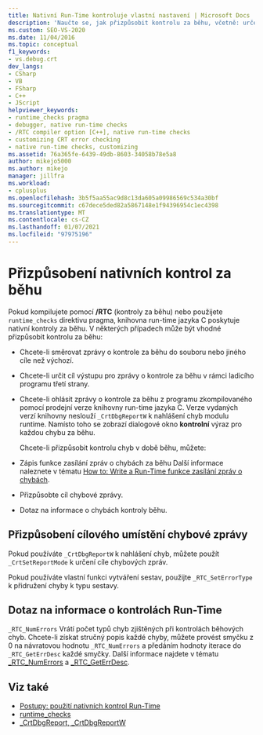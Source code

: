 ```yaml
---
title: Nativní Run-Time kontroluje vlastní nastavení | Microsoft Docs
description: 'Naučte se, jak přizpůsobit kontrolu za běhu, včetně: určení cíle zprávy, zápis funkce zasílání zpráv o chybách a dotazování na informace o chybě.'
ms.custom: SEO-VS-2020
ms.date: 11/04/2016
ms.topic: conceptual
f1_keywords:
- vs.debug.crt
dev_langs:
- CSharp
- VB
- FSharp
- C++
- JScript
helpviewer_keywords:
- runtime_checks pragma
- debugger, native run-time checks
- /RTC compiler option [C++], native run-time checks
- customizing CRT error checking
- native run-time checks, customizing
ms.assetid: 76a365fe-6439-49db-8603-34058b78e5a8
author: mikejo5000
ms.author: mikejo
manager: jillfra
ms.workload:
- cplusplus
ms.openlocfilehash: 3b5f5aa55ac9d8c13da605a09986569c534a30bf
ms.sourcegitcommit: c67dece5ded82a5867148e1f94396954c1ec4398
ms.translationtype: MT
ms.contentlocale: cs-CZ
ms.lasthandoff: 01/07/2021
ms.locfileid: "97975196"
---
```

# <a name="native-run-time-checks-customization"></a>Přizpůsobení nativních kontrol za běhu
Pokud kompilujete pomocí **/RTC** (kontroly za běhu) nebo použijete `runtime_checks` direktivu pragma, knihovna run-time jazyka C poskytuje nativní kontroly za běhu. V některých případech může být vhodné přizpůsobit kontrolu za běhu:

- Chcete-li směrovat zprávy o kontrole za běhu do souboru nebo jiného cíle než výchozí.

- Chcete-li určit cíl výstupu pro zprávy o kontrole za běhu v rámci ladicího programu třetí strany.

- Chcete-li ohlásit zprávy o kontrole za běhu z programu zkompilovaného pomocí prodejní verze knihovny run-time jazyka C. Verze vydaných verzí knihovny neslouží `_CrtDbgReportW` k nahlášení chyb modulu runtime. Namísto toho se zobrazí dialogové okno **kontrolní** výraz pro každou chybu za běhu.

  Chcete-li přizpůsobit kontrolu chyb v době běhu, můžete:

- Zápis funkce zasílání zpráv o chybách za běhu Další informace naleznete v tématu [How to: Write a Run-Time funkce zasílání zpráv o chybách](../debugger/how-to-write-a-run-time-error-reporting-function.md).

- Přizpůsobte cíl chybové zprávy.

- Dotaz na informace o chybách kontroly běhu.

## <a name="customize-the-error-message-destination"></a>Přizpůsobení cílového umístění chybové zprávy
 Pokud používáte `_CrtDbgReportW` k nahlášení chyb, můžete použít `_CrtSetReportMode` k určení cíle chybových zpráv.

 Pokud používáte vlastní funkci vytváření sestav, použijte `_RTC_SetErrorType` k přidružení chyby k typu sestavy.

## <a name="query-for-information-about-run-time-checks"></a>Dotaz na informace o kontrolách Run-Time
 `_RTC_NumErrors` Vrátí počet typů chyb zjištěných při kontrolách běhových chyb. Chcete-li získat stručný popis každé chyby, můžete provést smyčku z 0 na návratovou hodnotu `_RTC_NumErrors` a předáním hodnoty iterace do `_RTC_GetErrDesc` každé smyčky. Další informace najdete v tématu [_RTC_NumErrors](/cpp/c-runtime-library/reference/rtc-numerrors) a [_RTC_GetErrDesc](/cpp/c-runtime-library/reference/rtc-geterrdesc).

## <a name="see-also"></a>Viz také
- [Postupy: použití nativních kontrol Run-Time](../debugger/how-to-use-native-run-time-checks.md)
- [runtime_checks](/cpp/preprocessor/runtime-checks)
- [_CrtDbgReport, _CrtDbgReportW](/cpp/c-runtime-library/reference/crtdbgreport-crtdbgreportw)